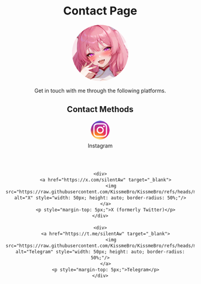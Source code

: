 <h1 style="font-size: 30px; text-align: center;">Contact Page</h1>
<p style="text-align: center;">      
    <img src="https://raw.githubusercontent.com/KissmeBro/KissmeBro/refs/heads/main/profile.png" alt="Profile" style="width: 150px; height: auto; border-radius: 50%;"/>      
</p>
<p style="text-align: center;">Get in touch with me through the following platforms.</p>
<h2 style="text-align: center;">Contact Methods</h2>

<div style="display: flex; justify-content: center; align-items: center; gap: 30px; flex-wrap: wrap; text-align: center;">
    <div>
        <a href="https://www.instagram.com/kissme.log" target="_blank">
            <img src="https://raw.githubusercontent.com/KissmeBro/KissmeBro/refs/heads/main/instagram.png" alt="Instagram" style="width: 50px; height: auto; border-radius: 50%;"/>
        </a>
        <p style="margin-top: 5px;">Instagram</p>
    </div>

    <div>
        <a href="https://x.com/silentAw" target="_blank">
            <img src="https://raw.githubusercontent.com/KissmeBro/KissmeBro/refs/heads/main/x.png" alt="X" style="width: 50px; height: auto; border-radius: 50%;"/>
        </a>
        <p style="margin-top: 5px;">X (formerly Twitter)</p>
    </div>

    <div>
        <a href="https://t.me/silentAw" target="_blank">
            <img src="https://raw.githubusercontent.com/KissmeBro/KissmeBro/refs/heads/main/telegram.png" alt="Telegram" style="width: 50px; height: auto; border-radius: 50%;"/>
        </a>
        <p style="margin-top: 5px;">Telegram</p>
    </div>
</div>
